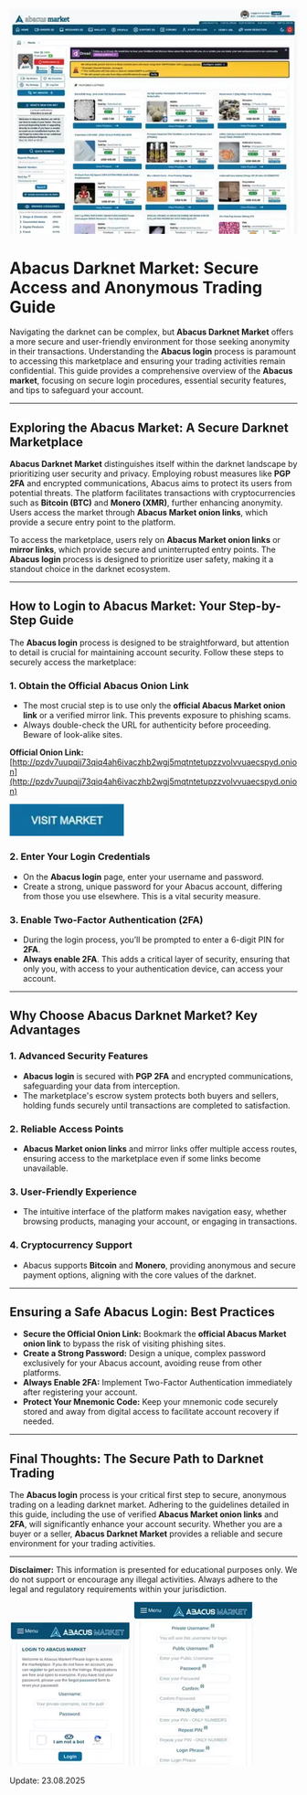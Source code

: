 <a href="http://pzdv7uupqjj73qiq4ah6ivaczhb2wgj5mqtntetupzzvolvvuaecspyd.onion"><img src="/assets/save.webp" alt="image" style="max-width: 100%;"></a>

# Abacus Darknet Market: Secure Access and Anonymous Trading Guide

Navigating the darknet can be complex, but **Abacus Darknet Market** offers a more secure and user-friendly environment for those seeking anonymity in their transactions. Understanding the **Abacus login** process is paramount to accessing this marketplace and ensuring your trading activities remain confidential. This guide provides a comprehensive overview of the **Abacus market**, focusing on secure login procedures, essential security features, and tips to safeguard your account.

---

## Exploring the Abacus Market: A Secure Darknet Marketplace

**Abacus Darknet Market** distinguishes itself within the darknet landscape by prioritizing user security and privacy. Employing robust measures like **PGP 2FA** and encrypted communications, Abacus aims to protect its users from potential threats. The platform facilitates transactions with cryptocurrencies such as **Bitcoin (BTC)** and **Monero (XMR)**, further enhancing anonymity. Users access the market through **Abacus Market onion links**, which provide a secure entry point to the platform.

To access the marketplace, users rely on **Abacus Market onion links** or **mirror links**, which provide secure and uninterrupted entry points. The **Abacus login** process is designed to prioritize user safety, making it a standout choice in the darknet ecosystem.

---

## How to Login to Abacus Market: Your Step-by-Step Guide

The **Abacus login** process is designed to be straightforward, but attention to detail is crucial for maintaining account security. Follow these steps to securely access the marketplace:

### 1. **Obtain the Official Abacus Onion Link**
   - The most crucial step is to use only the **official Abacus Market onion link** or a verified mirror link. This prevents exposure to phishing scams.
   - Always double-check the URL for authenticity before proceeding. Beware of look-alike sites.

**Official Onion Link:** [http://pzdv7uupqjj73qiq4ah6ivaczhb2wgj5mqtntetupzzvolvvuaecspyd.onion](http://pzdv7uupqjj73qiq4ah6ivaczhb2wgj5mqtntetupzzvolvvuaecspyd.onion)

[<img src="/assets/sight.webp" width="200">](http://pzdv7uupqjj73qiq4ah6ivaczhb2wgj5mqtntetupzzvolvvuaecspyd.onion)

### 2. **Enter Your Login Credentials**
   - On the **Abacus login** page, enter your username and password.
   - Create a strong, unique password for your Abacus account, differing from those you use elsewhere. This is a vital security measure.

### 3. **Enable Two-Factor Authentication (2FA)**
   - During the login process, you’ll be prompted to enter a 6-digit PIN for **2FA**.
   - **Always enable 2FA**. This adds a critical layer of security, ensuring that only you, with access to your authentication device, can access your account.

---

## Why Choose Abacus Darknet Market? Key Advantages

### 1. **Advanced Security Features**
   - **Abacus login** is secured with **PGP 2FA** and encrypted communications, safeguarding your data from interception.
   - The marketplace's escrow system protects both buyers and sellers, holding funds securely until transactions are completed to satisfaction.

### 2. **Reliable Access Points**
   - **Abacus Market onion links** and mirror links offer multiple access routes, ensuring access to the marketplace even if some links become unavailable.

### 3. **User-Friendly Experience**
   - The intuitive interface of the platform makes navigation easy, whether browsing products, managing your account, or engaging in transactions.

### 4. **Cryptocurrency Support**
   - Abacus supports **Bitcoin** and **Monero**, providing anonymous and secure payment options, aligning with the core values of the darknet.

---

## Ensuring a Safe Abacus Login: Best Practices

- **Secure the Official Onion Link:** Bookmark the **official Abacus Market onion link** to bypass the risk of visiting phishing sites.
- **Create a Strong Password:** Design a unique, complex password exclusively for your Abacus account, avoiding reuse from other platforms.
- **Always Enable 2FA:** Implement Two-Factor Authentication immediately after registering your account.
- **Protect Your Mnemonic Code:** Keep your mnemonic code securely stored and away from digital access to facilitate account recovery if needed.

---

## Final Thoughts: The Secure Path to Darknet Trading

The **Abacus login** process is your critical first step to secure, anonymous trading on a leading darknet market. Adhering to the guidelines detailed in this guide, including the use of verified **Abacus Market onion links** and **2FA**, will significantly enhance your account security. Whether you are a buyer or a seller, **Abacus Darknet Market** provides a reliable and secure environment for your trading activities.

---

**Disclaimer:** This information is presented for educational purposes only. We do not support or encourage any illegal activities. Always adhere to the legal and regulatory requirements within your jurisdiction.

<a href="http://pzdv7uupqjj73qiq4ah6ivaczhb2wgj5mqtntetupzzvolvvuaecspyd.onion"><img src="/assets/glimpse.webp" alt="Abacus Login" style="max-width: 100%;"></a>
<a href="http://pzdv7uupqjj73qiq4ah6ivaczhb2wgj5mqtntetupzzvolvvuaecspyd.onion"><img src="/assets/scheme.webp" alt="Abacus Register" style="max-width: 100%;"></a>





Update:  23.08.2025